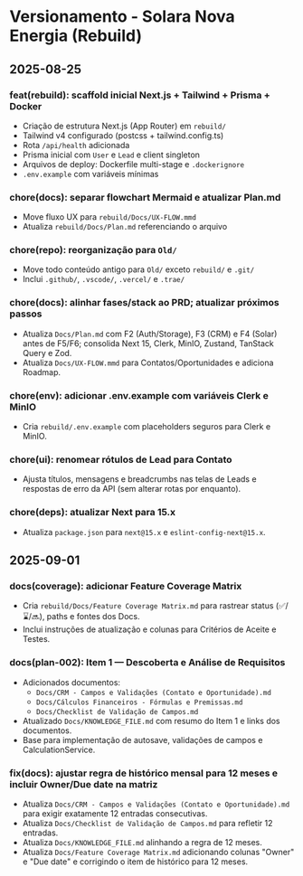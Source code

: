 # Versionamento - Solara Nova Energia (Rebuild)

## 2025-08-25

### feat(rebuild): scaffold inicial Next.js + Tailwind + Prisma + Docker
- Criação de estrutura Next.js (App Router) em `rebuild/`
- Tailwind v4 configurado (postcss + tailwind.config.ts)
- Rota `/api/health` adicionada
- Prisma inicial com `User` e `Lead` e client singleton
- Arquivos de deploy: Dockerfile multi-stage e `.dockerignore`
- `.env.example` com variáveis mínimas

### chore(docs): separar flowchart Mermaid e atualizar Plan.md
- Move fluxo UX para `rebuild/Docs/UX-FLOW.mmd`
- Atualiza `rebuild/Docs/Plan.md` referenciando o arquivo

### chore(repo): reorganização para `Old/`
- Move todo conteúdo antigo para `Old/` exceto `rebuild/` e `.git/`
- Inclui `.github/`, `.vscode/`, `.vercel/` e `.trae/`

### chore(docs): alinhar fases/stack ao PRD; atualizar próximos passos
- Atualiza `Docs/Plan.md` com F2 (Auth/Storage), F3 (CRM) e F4 (Solar) antes de F5/F6; consolida Next 15, Clerk, MinIO, Zustand, TanStack Query e Zod.
- Atualiza `Docs/UX-FLOW.mmd` para Contatos/Oportunidades e adiciona Roadmap.

### chore(env): adicionar .env.example com variáveis Clerk e MinIO
- Cria `rebuild/.env.example` com placeholders seguros para Clerk e MinIO.

### chore(ui): renomear rótulos de Lead para Contato
- Ajusta títulos, mensagens e breadcrumbs nas telas de Leads e respostas de erro da API (sem alterar rotas por enquanto).

### chore(deps): atualizar Next para 15.x
- Atualiza `package.json` para `next@15.x` e `eslint-config-next@15.x`.

## 2025-09-01

### docs(coverage): adicionar Feature Coverage Matrix
- Cria `rebuild/Docs/Feature Coverage Matrix.md` para rastrear status (✅/⌛/🔜), paths e fontes dos Docs.
- Inclui instruções de atualização e colunas para Critérios de Aceite e Testes.

### docs(plan-002): Item 1 — Descoberta e Análise de Requisitos
- Adicionados documentos:
  - `Docs/CRM - Campos e Validações (Contato e Oportunidade).md`
  - `Docs/Cálculos Financeiros - Fórmulas e Premissas.md`
  - `Docs/Checklist de Validação de Campos.md`
- Atualizado `Docs/KNOWLEDGE_FILE.md` com resumo do Item 1 e links dos documentos.
- Base para implementação de autosave, validações de campos e CalculationService.

### fix(docs): ajustar regra de histórico mensal para 12 meses e incluir Owner/Due date na matriz
- Atualiza `Docs/CRM - Campos e Validações (Contato e Oportunidade).md` para exigir exatamente 12 entradas consecutivas.
- Atualiza `Docs/Checklist de Validação de Campos.md` para refletir 12 entradas.
- Atualiza `Docs/KNOWLEDGE_FILE.md` alinhando a regra de 12 meses.
- Atualiza `Docs/Feature Coverage Matrix.md` adicionando colunas "Owner" e "Due date" e corrigindo o item de histórico para 12 meses.